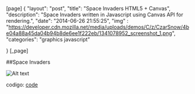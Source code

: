 [page]
{
	 "layout": "post",
	 "title":  "Space Invaders HTML5 + Canvas",
 	 "description": "Space Invaders written in Javascript using Canvas API for rendering.",
	 "date":   "2014-06-26 21:55:25",
	 "img" : "https://developer.cdn.mozilla.net/media/uploads/demos/C/z/CzarSnow/4be04a88a45da04b94b8de6ee1f222eb/1341078952_screenshot_1.png", 
	 "categories": "graphics javascript"

}
[_page]

##Space Invaders 

![Alt text](https://developer.cdn.mozilla.net/media/uploads/demos/C/z/CzarSnow/4be04a88a45da04b94b8de6ee1f222eb/1341078952_screenshot_1.png "texturing")

 
codigo: [code][invader]



[invader]: https://developer.mozilla.org/es/demos/detail/space-invaders 

